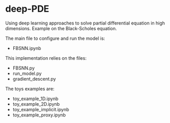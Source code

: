 # deep-PDE
Using deep learning approaches to solve partial differential equation in high dimensions. Example on the Black-Scholes equation.

The main file to configure and run the model is:
- FBSNN.ipynb

This implementation relies on the files:
- FBSNN.py
- run_model.py
- gradient_descent.py

The toys examples are:
- toy_example_1D.ipynb
- toy_example_2D.ipynb
- toy_example_implicit.ipynb
- toy_example_proxy.ipynb
